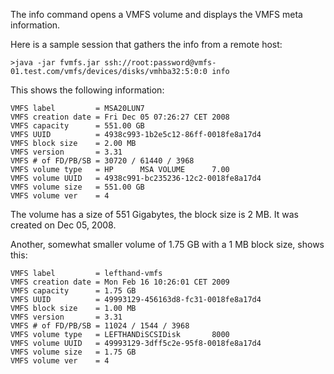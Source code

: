 The info command opens a VMFS volume and displays the VMFS meta information.

Here is a sample session that gathers the info from a remote host:
```
>java -jar fvmfs.jar ssh://root:password@vmfs-01.test.com/vmfs/devices/disks/vmhba32:5:0:0 info
```

This shows the following information:
```
VMFS label         = MSA20LUN7
VMFS creation date = Fri Dec 05 07:26:27 CET 2008
VMFS capacity      = 551.00 GB
VMFS UUID          = 4938c993-1b2e5c12-86ff-0018fe8a17d4
VMFS block size    = 2.00 MB
VMFS version       = 3.31
VMFS # of FD/PB/SB = 30720 / 61440 / 3968
VMFS volume type   = HP      MSA VOLUME      7.00
VMFS volume UUID   = 4938c991-bc235236-12c2-0018fe8a17d4
VMFS volume size   = 551.00 GB
VMFS volume ver    = 4
```

The volume has a size of 551 Gigabytes, the block size is 2 MB. It was created on Dec 05, 2008.

Another, somewhat smaller volume of 1.75 GB with a 1 MB block size, shows this:
```
VMFS label         = lefthand-vmfs
VMFS creation date = Mon Feb 16 10:26:01 CET 2009
VMFS capacity      = 1.75 GB
VMFS UUID          = 49993129-456163d8-fc31-0018fe8a17d4
VMFS block size    = 1.00 MB
VMFS version       = 3.31
VMFS # of FD/PB/SB = 11024 / 1544 / 3968
VMFS volume type   = LEFTHANDiSCSIDisk       8000
VMFS volume UUID   = 49993129-3dff5c2e-95f8-0018fe8a17d4
VMFS volume size   = 1.75 GB
VMFS volume ver    = 4
```